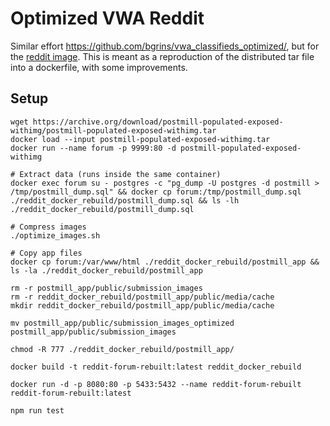 # Optimized VWA Reddit

Similar effort https://github.com/bgrins/vwa_classifieds_optimized/, but for the [reddit image](https://github.com/web-arena-x/visualwebarena/tree/89f5af29305c3d1e9f97ce4421462060a70c9a03/environment_docker#social-forum-website-reddit). This is meant as a reproduction of the distributed tar file into a dockerfile, with some improvements.

## Setup

```shell
wget https://archive.org/download/postmill-populated-exposed-withimg/postmill-populated-exposed-withimg.tar
docker load --input postmill-populated-exposed-withimg.tar
docker run --name forum -p 9999:80 -d postmill-populated-exposed-withimg

# Extract data (runs inside the same container)
docker exec forum su - postgres -c "pg_dump -U postgres -d postmill > /tmp/postmill_dump.sql" && docker cp forum:/tmp/postmill_dump.sql ./reddit_docker_rebuild/postmill_dump.sql && ls -lh ./reddit_docker_rebuild/postmill_dump.sql

# Compress images
./optimize_images.sh

# Copy app files
docker cp forum:/var/www/html ./reddit_docker_rebuild/postmill_app && ls -la ./reddit_docker_rebuild/postmill_app

rm -r postmill_app/public/submission_images
rm -r reddit_docker_rebuild/postmill_app/public/media/cache
mkdir reddit_docker_rebuild/postmill_app/public/media/cache

mv postmill_app/public/submission_images_optimized postmill_app/public/submission_images

chmod -R 777 ./reddit_docker_rebuild/postmill_app/

docker build -t reddit-forum-rebuilt:latest reddit_docker_rebuild

docker run -d -p 8080:80 -p 5433:5432 --name reddit-forum-rebuilt reddit-forum-rebuilt:latest

npm run test
```
